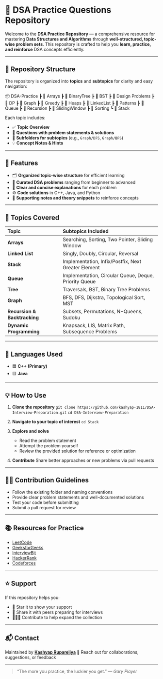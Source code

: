 # 🧠 DSA Practice Questions Repository

Welcome to the **DSA Practice Repository** — a comprehensive resource for mastering **Data Structures and Algorithms** through **well-structured, topic-wise problem sets**.
This repository is crafted to help you **learn, practice, and reinforce** DSA concepts efficiently.

---

## 📁 Repository Structure

The repository is organized into **topics** and **subtopics** for clarity and easy navigation:

📦 DSA-Practice
┣ 📂 Arrays
┣ 📂 BinaryTree
┣ 📂 BST
┣ 📂 Design Problems
┣ 📂 DP
┣ 📂 Graph
┣ 📂 Greedy
┣ 📂 Heaps
┣ 📂 LinkedList
┣ 📂 Patterns
┣ 📂 Queue
┣ 📂 Recursion
┣ 📂 SlidingWindow
┣ 📂 Sorting
┗ 📂 Stack

Each topic includes:

* ✅ **Topic Overview**
* 📜 **Questions with problem statements & solutions**
* 🧩 **Subfolders for subtopics** (e.g., `Graph/DFS`, `Graph/BFS`)
* 💡 **Concept Notes & Hints**

---

## 🚀 Features

* 🗂️ **Organized topic-wise structure** for efficient learning
* 🧠 **Curated DSA problems** ranging from beginner to advanced
* 💬 **Clear and concise explanations** for each problem
* ⚙️ **Code solutions** in C++, Java, and Python
* 🧾 **Supporting notes and theory snippets** to reinforce concepts

---

## 🧩 Topics Covered

| Topic                        | Subtopics Included                                    |
| :--------------------------- | :---------------------------------------------------- |
| **Arrays**                   | Searching, Sorting, Two Pointer, Sliding Window       |
| **Linked List**              | Singly, Doubly, Circular, Reversal                    |
| **Stack**                    | Implementation, Infix/Postfix, Next Greater Element   |
| **Queue**                    | Implementation, Circular Queue, Deque, Priority Queue |
| **Tree**                     | Traversals, BST, Binary Tree Problems                 |
| **Graph**                    | BFS, DFS, Dijkstra, Topological Sort, MST             |
| **Recursion & Backtracking** | Subsets, Permutations, N-Queens, Sudoku               |
| **Dynamic Programming**      | Knapsack, LIS, Matrix Path, Subsequence Problems      |

---

## 🧰 Languages Used

* 🟦 **C++ (Primary)**
* 🟨 **Java**

---

## 💡 How to Use

1. **Clone the repository**
   `git clone https://github.com/kashyap-1811/DSA-Interview-Preparation.git`
   `cd DSA-Interview-Preparation`

2. **Navigate to your topic of interest**
   `cd Stack`

3. **Explore and solve**

   * Read the problem statement
   * Attempt the problem yourself
   * Review the provided solution for reference or optimization

4. **Contribute**
   Share better approaches or new problems via pull requests

---

## 🧑‍💻 Contribution Guidelines

* Follow the existing folder and naming conventions
* Provide clear problem statements and well-documented solutions
* Test your code before submitting
* Submit a pull request for review

---

## 📚 Resources for Practice

* [LeetCode](https://leetcode.com/)
* [GeeksforGeeks](https://www.geeksforgeeks.org/)
* [InterviewBit](https://www.interviewbit.com/)
* [HackerRank](https://www.hackerrank.com/domains/tutorials/10-days-of-javascript)
* [Codeforces](https://codeforces.com/)

---

## ⭐ Support

If this repository helps you:

* 🌟 Star it to show your support
* 🔁 Share it with peers preparing for interviews
* 🧑‍🤝‍🧑 Contribute to help expand the collection

---

## 📬 Contact

Maintained by **[Kashyap Rupareliya](https://github.com/kashyap-1811)**
💌 Reach out for collaborations, suggestions, or feedback

---

> “The more you practice, the luckier you get.” — *Gary Player*

